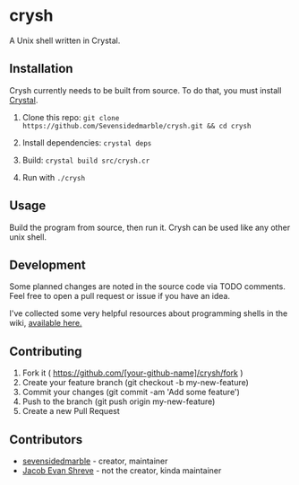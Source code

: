 # crysh

A Unix shell written in Crystal.

## Installation

Crysh currently needs to be built from source. To do that, you must install [Crystal](https://crystal-lang.org/).

1. Clone this repo: `git clone https://github.com/Sevensidedmarble/crysh.git && cd crysh`

2. Install dependencies: `crystal deps`

3. Build: `crystal build src/crysh.cr`

4. Run with `./crysh`

## Usage

Build the program from source, then run it. Crysh can be used like any other unix shell.

## Development

Some planned changes are noted in the source code via TODO comments. Feel free to open a pull request or issue if you have an idea.

I've collected some very helpful resources about programming shells in the wiki, [available here.](https://github.com/Sevensidedmarble/crysh/wiki/Important-Links-for-Making-Shells)

## Contributing

1. Fork it ( https://github.com/[your-github-name]/crysh/fork )
2. Create your feature branch (git checkout -b my-new-feature)
3. Commit your changes (git commit -am 'Add some feature')
4. Push to the branch (git push origin my-new-feature)
5. Create a new Pull Request

## Contributors

- [sevensidedmarble](https://github.com/sevensidedmarble) - creator, maintainer
- [Jacob Evan Shreve](https://github.com/shreve) - not the creator, kinda maintainer
